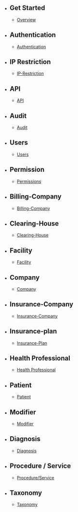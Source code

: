 - ## Get Started
    - [Overview](/{{route}}/{{version}}/overview)

- ## Authentication
    - [Authentication](/{{route}}/{{version}}/auth)

- ## IP Restriction
    - [IP-Restriction](/{{route}}/{{version}}/ip-restriction)

- ## API
    - [API](/{{route}}/{{version}}/api)
- ## Audit
    - [Audit](/{{route}}/{{version}}/audit)

- ## Users
    - [Users](/{{route}}/{{version}}/user)

- ## Permission
    - [Permissions](/{{route}}/{{version}}/permission)

- ## Billing-Company
    - [Billing-Company](/{{route}}/{{version}}/billing-company)

- ## Clearing-House
    - [Clearing-House](/{{route}}/{{version}}/clearing-house)

- ## Facility
    - [Facility](/{{route}}/{{version}}/facility)

- ## Company
    - [Company](/{{route}}/{{version}}/company)

- ## Insurance-Company
    - [Insurance-Company](/{{route}}/{{version}}/insurance-company)

- ## Insurance-plan
    - [Insurance-Plan](/{{route}}/{{version}}/insurance-plan)
    
- ## Health Professional
    - [Health Professional](/{{route}}/{{version}}/health-professional)

- ## Patient
    - [Patient](/{{route}}/{{version}}/patient)

- ## Modifier
    - [Modifier](/{{route}}/{{version}}/modifier)

- ## Diagnosis
    - [Diagnosis](/{{route}}/{{version}}/diagnosis)

- ## Procedure / Service
    - [Procedure/Service](/{{route}}/{{version}}/procedure)

- ## Taxonomy
    - [Taxonomy](/{{route}}/{{version}}/taxonomy)
